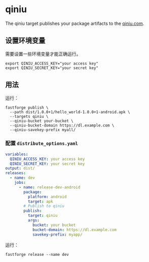 # qiniu

The qiniu target publishes your package artifacts to the [qiniu.com](https://qiniu.com).

## 设置环境变量

需要设置一些环境变量才能正确运行。

```
export QINIU_ACCESS_KEY="your access key"
export QINIU_SECRET_KEY="your secret key"
```

## 用法

运行：

```
fastforge publish \
  --path dist/1.0.0+1/hello_world-1.0.0+1-android.apk \
  --targets qiniu \
  --qiniu-bucket your-bucket \
  --qiniu-bucket-domain https://dl.example.com \
  --qiniu-savekey-prefix myall/
```

### 配置 `distribute_options.yaml`

```yaml
variables:
  QINIU_ACCESS_KEY: your access key
  QINIU_SECRET_KEY: your secret key
output: dist/
releases:
  - name: dev
    jobs:
      - name: release-dev-android
        package:
          platform: android
          target: apk
        # Publish to qiniu
        publish:
          target: qiniu
          args:
            bucket: your bucket
            bucket-domain: https://dl.example.com
            savekey-prefix: myapp/
```

运行：

```
fastforge release --name dev
```
